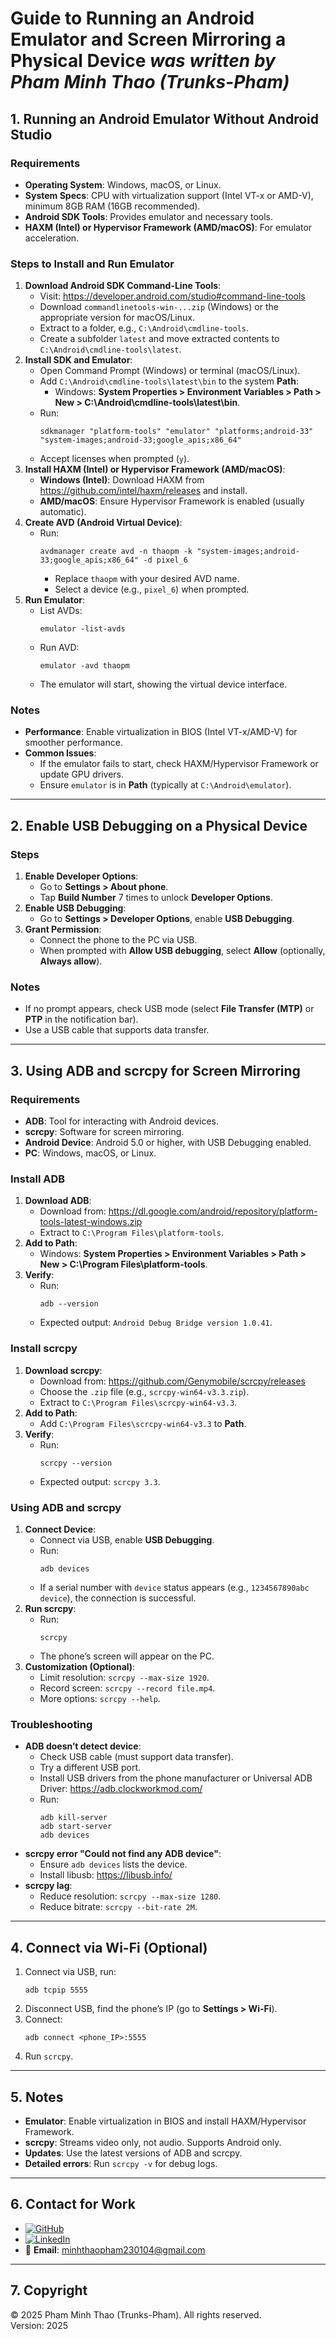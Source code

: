 # Guide to Running an Android Emulator and Screen Mirroring a Physical Device *was written by Pham Minh Thao (Trunks-Pham)*

## 1. Running an Android Emulator Without Android Studio

### Requirements
- **Operating System**: Windows, macOS, or Linux.
- **System Specs**: CPU with virtualization support (Intel VT-x or AMD-V), minimum 8GB RAM (16GB recommended).
- **Android SDK Tools**: Provides emulator and necessary tools.
- **HAXM (Intel) or Hypervisor Framework (AMD/macOS)**: For emulator acceleration.

### Steps to Install and Run Emulator
1. **Download Android SDK Command-Line Tools**:
   - Visit: <https://developer.android.com/studio#command-line-tools>
   - Download `commandlinetools-win-...zip` (Windows) or the appropriate version for macOS/Linux.
   - Extract to a folder, e.g., `C:\Android\cmdline-tools`.
   - Create a subfolder `latest` and move extracted contents to `C:\Android\cmdline-tools\latest`.
2. **Install SDK and Emulator**:
   - Open Command Prompt (Windows) or terminal (macOS/Linux).
   - Add `C:\Android\cmdline-tools\latest\bin` to the system **Path**:
     - Windows: **System Properties > Environment Variables > Path > New > C:\Android\cmdline-tools\latest\bin**.
   - Run:
     ```
     sdkmanager "platform-tools" "emulator" "platforms;android-33" "system-images;android-33;google_apis;x86_64"
     ```
   - Accept licenses when prompted (`y`).
3. **Install HAXM (Intel) or Hypervisor Framework (AMD/macOS)**:
   - **Windows (Intel)**: Download HAXM from <https://github.com/intel/haxm/releases> and install.
   - **AMD/macOS**: Ensure Hypervisor Framework is enabled (usually automatic).
4. **Create AVD (Android Virtual Device)**:
   - Run:
     ```
     avdmanager create avd -n thaopm -k "system-images;android-33;google_apis;x86_64" -d pixel_6
     ```
     - Replace `thaopm` with your desired AVD name.
     - Select a device (e.g., `pixel_6`) when prompted.
5. **Run Emulator**:
   - List AVDs:
     ```
     emulator -list-avds
     ```
   - Run AVD:
     ```
     emulator -avd thaopm
     ```
   - The emulator will start, showing the virtual device interface.

### Notes
- **Performance**: Enable virtualization in BIOS (Intel VT-x/AMD-V) for smoother performance.
- **Common Issues**:
  - If the emulator fails to start, check HAXM/Hypervisor Framework or update GPU drivers.
  - Ensure `emulator` is in **Path** (typically at `C:\Android\emulator`).

---

## 2. Enable USB Debugging on a Physical Device

### Steps
1. **Enable Developer Options**:
   - Go to **Settings > About phone**.
   - Tap **Build Number** 7 times to unlock **Developer Options**.
2. **Enable USB Debugging**:
   - Go to **Settings > Developer Options**, enable **USB Debugging**.
3. **Grant Permission**:
   - Connect the phone to the PC via USB.
   - When prompted with **Allow USB debugging**, select **Allow** (optionally, **Always allow**).

### Notes
- If no prompt appears, check USB mode (select **File Transfer (MTP)** or **PTP** in the notification bar).
- Use a USB cable that supports data transfer.

---

## 3. Using ADB and scrcpy for Screen Mirroring

### Requirements
- **ADB**: Tool for interacting with Android devices.
- **scrcpy**: Software for screen mirroring.
- **Android Device**: Android 5.0 or higher, with USB Debugging enabled.
- **PC**: Windows, macOS, or Linux.

### Install ADB
1. **Download ADB**:
   - Download from: <https://dl.google.com/android/repository/platform-tools-latest-windows.zip>
   - Extract to `C:\Program Files\platform-tools`.
2. **Add to Path**:
   - Windows: **System Properties > Environment Variables > Path > New > C:\Program Files\platform-tools**.
3. **Verify**:
   - Run:
     ```
     adb --version
     ```
   - Expected output: `Android Debug Bridge version 1.0.41`.

### Install scrcpy
1. **Download scrcpy**:
   - Download from: <https://github.com/Genymobile/scrcpy/releases>
   - Choose the `.zip` file (e.g., `scrcpy-win64-v3.3.zip`).
   - Extract to `C:\Program Files\scrcpy-win64-v3.3`.
2. **Add to Path**:
   - Add `C:\Program Files\scrcpy-win64-v3.3` to **Path**.
3. **Verify**:
   - Run:
     ```
     scrcpy --version
     ```
   - Expected output: `scrcpy 3.3`.

### Using ADB and scrcpy
1. **Connect Device**:
   - Connect via USB, enable **USB Debugging**.
   - Run:
     ```
     adb devices
     ```
   - If a serial number with `device` status appears (e.g., `1234567890abc device`), the connection is successful.
2. **Run scrcpy**:
   - Run:
     ```
     scrcpy
     ```
   - The phone’s screen will appear on the PC.
3. **Customization (Optional)**:
   - Limit resolution: `scrcpy --max-size 1920`.
   - Record screen: `scrcpy --record file.mp4`.
   - More options: `scrcpy --help`.

### Troubleshooting
- **ADB doesn’t detect device**:
  - Check USB cable (must support data transfer).
  - Try a different USB port.
  - Install USB drivers from the phone manufacturer or Universal ADB Driver: <https://adb.clockworkmod.com/>
  - Run:
    ```
    adb kill-server
    adb start-server
    adb devices
    ```
- **scrcpy error "Could not find any ADB device"**:
  - Ensure `adb devices` lists the device.
  - Install libusb: <https://libusb.info/>
- **scrcpy lag**:
  - Reduce resolution: `scrcpy --max-size 1280`.
  - Reduce bitrate: `scrcpy --bit-rate 2M`.

---

## 4. Connect via Wi-Fi (Optional)
1. Connect via USB, run:
   ```
   adb tcpip 5555
   ```
2. Disconnect USB, find the phone’s IP (go to **Settings > Wi-Fi**).
3. Connect:
   ```
   adb connect <phone_IP>:5555
   ```
4. Run `scrcpy`.

---

## 5. Notes
- **Emulator**: Enable virtualization in BIOS and install HAXM/Hypervisor Framework.
- **scrcpy**: Streams video only, not audio. Supports Android only.
- **Updates**: Use the latest versions of ADB and scrcpy.
- **Detailed errors**: Run `scrcpy -v` for debug logs.

---

## 6. Contact for Work

- [![GitHub](https://img.shields.io/badge/GitHub-Trunks--Pham-24292e?style=flat-square&logo=github&logoColor=white)](https://github.com/Trunks-Pham)
- [![LinkedIn](https://img.shields.io/badge/LinkedIn-Pham%20Minh%20Thao-0077b5?style=flat-square&logo=linkedin&logoColor=white)](https://www.linkedin.com/in/mtpe-minhthaopham)
- 📧 **Email**: [minhthaopham230104@gmail.com](mailto:minhthaopham230104@gmail.com)

---

## 7. Copyright
© 2025 Pham Minh Thao (Trunks-Pham). All rights reserved.  
Version: 2025
